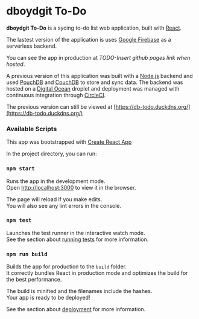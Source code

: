 # dboydgit To-Do

**dboydgit To-Do** is a sycing to-do list web application, built with [React](https://reactjs.org/).

The lastest version of the application is uses [Google Firebase](https://firebase.google.com/) as a serverless backend.

You can see the app in production at *TODO-Insert github pages link when hosted*.

A previous version of this application was built with a [Node.js](https://nodejs.org/) backend and used [PouchDB](https://pouchdb.com/) and [CouchDB](http://couchdb.apache.org/) to store and sync data. The backend was hosted on a [Digital Ocean](https://www.digitalocean.com/) droplet and deployment was managed with continuous integration through [CircleCI](https://circleci.com/).

The previous version can still be viewed at [https://db-todo.duckdns.org/](https://db-todo.duckdns.org/)

### Available Scripts

This app was bootstrapped with [Create React App](https://github.com/facebook/create-react-app)

In the project directory, you can run:

### `npm start`

Runs the app in the development mode.<br />
Open [http://localhost:3000](http://localhost:3000) to view it in the browser.

The page will reload if you make edits.<br />
You will also see any lint errors in the console.

### `npm test`

Launches the test runner in the interactive watch mode.<br />
See the section about [running tests](https://facebook.github.io/create-react-app/docs/running-tests) for more information.

### `npm run build`

Builds the app for production to the `build` folder.<br />
It correctly bundles React in production mode and optimizes the build for the best performance.

The build is minified and the filenames include the hashes.<br />
Your app is ready to be deployed!

See the section about [deployment](https://facebook.github.io/create-react-app/docs/deployment) for more information.
